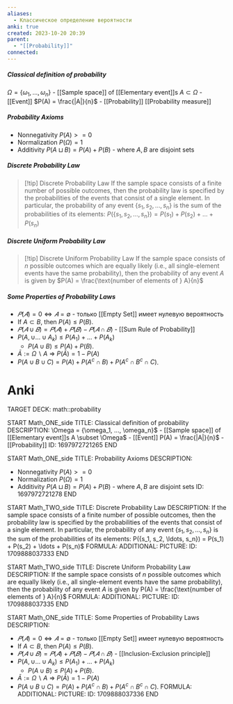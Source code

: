 ```yaml
---
aliases:
  - Классическое определение вероятности
anki: true
created: 2023-10-20 20:39
parent:
  - "[[Probability]]"
connected:
---
```

##### Classical definition of probability 
$\Omega = \{\omega_1, ..., \omega_n\}$ - [[Sample space]] of [[Elementary event]]s
$A \subset \Omega$ - [[Event]]
$P(A) = \frac{|A|}{n}$ - [[Probability]] [[Probability measure]]

##### Probability Axioms
- Nonnegativity $P(A) >= 0$
- Normalization $P(\Omega) = 1$
- Additivity $P(A \sqcup B ) = P(A) + P(B)$ -  where $A, B$ are disjoint sets

##### Discrete Probability Law
> [!tip] Discrete Probability Law
If the sample space consists of a finite number of possible outcomes, then the probability law is specified by the probabilities of the events that consist of a single element. In particular, the probability of any event $\{s_1, s_2, \ldots, s_n\}$ is the sum of the probabilities of its elements:
$P(\{s_1, s_2, \ldots, s_n\}) = P(s_1) + P(s_2) + \ldots + P(s_n)$

##### Discrete Uniform Probability Law
> [!tip] Discrete Uniform Probability Law
If the sample space consists of $n$ possible outcomes which are equally likely (i.e., all single-element events have the same probability), then the probability of any event $A$ is given by
$P(A) = \frac{\text{number of elements of } A}{n}$

##### Some Properties of Probability Laws
- $𝑃 (𝐴) = 0 ⇔ 𝐴 = ∅$ - только [[Empty Set]]  имеет нулевую вероятность
- If $A \subset B$, then $P(A) \leq P(B)$.
- $𝑃 (𝐴 ∪ 𝐵) = 𝑃(𝐴)+𝑃(𝐵)−𝑃(𝐴∩𝐵)$ -  [[Sum Rule of Probability]]
- $P(A,\cup...\cup A_k)\leq P(A_1)+...+P(A_k)$
    - $P(A \cup B) \leq P(A) + P(B)$.
- $\bar{A}:=\Omega\backslash A$  =>  $P(\bar{A})=1-P(A)$
- $P(A \cup B \cup C) = P(A) + P(A^c \cap B) + P(A^c \cap B^c \cap C)$.



# Anki
TARGET DECK: math::probability

START
Math_ONE_side
TITLE: Classical definition of probability
DESCRIPTION: 
\Omega = \{\omega_1, ..., \omega_n\}$ - [[Sample space]] of [[Elementary event]]s
A \subset \Omega$ - [[Event]]
P(A) = \frac{|A|}{n}$ - [[Probability]]
ID: 1697972721265
END

START
Math_ONE_side
TITLE: Probability Axioms
DESCRIPTION: 
- Nonnegativity $P(A) >= 0$
- Normalization $P(\Omega) = 1$
- Additivity $P(A \sqcup B ) = P(A) + P(B)$ -  where $A, B$ are disjoint sets
ID: 1697972721278
END

START
Math_TWO_side
TITLE: Discrete Probability Law
DESCRIPTION: If the sample space consists of a finite number of possible outcomes, then the probability law is specified by the probabilities of the events that consist of a single element. In particular, the probability of any event $\{s_1, s_2, \ldots, s_n\}$ is the sum of the probabilities of its elements:
P(\{s_1, s_2, \ldots, s_n\}) = P(s_1) + P(s_2) + \ldots + P(s_n)$
FORMULA: 
ADDITIONAL:
PICTURE:
ID: 1709888037333
END

START
Math_TWO_side
TITLE: Discrete Uniform Probability Law
DESCRIPTION: If the sample space consists of $n$ possible outcomes which are equally likely (i.e., all single-element events have the same probability), then the probability of any event $A$ is given by
P(A) = \frac{\text{number of elements of } A}{n}$
FORMULA: 
ADDITIONAL:
PICTURE:
ID: 1709888037335
END

START
Math_ONE_side
TITLE: Some Properties of Probability Laws
DESCRIPTION: 
- $𝑃 (𝐴) = 0 ⇔ 𝐴 = ∅$ - только [[Empty Set]]  имеет нулевую вероятность
- If $A \subset B$, then $P(A) \leq P(B)$.
- $𝑃 (𝐴 ∪ 𝐵) = 𝑃(𝐴)+𝑃(𝐵)−𝑃(𝐴∩𝐵)$ -  [[Inclusion-Exclusion principle]]
- $P(A,\cup...\cup A_k)\leq P(A_1)+...+P(A_k)$
    - $P(A \cup B) \leq P(A) + P(B)$.
- $\bar{A}:=\Omega\backslash A$  =>  $P(\bar{A})=1-P(A)$
- $P(A \cup B \cup C) = P(A) + P(A^c \cap B) + P(A^c \cap B^c \cap C)$.
FORMULA: 
ADDITIONAL:
PICTURE:
ID: 1709888037336
END